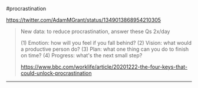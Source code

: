 
#procrastination

https://twitter.com/AdamMGrant/status/1349013868954210305
> New data: to reduce procrastination, answer these Qs 2x/day
> 
> (1) Emotion: how will you feel if you fall behind?
> (2) Vision: what would a productive person do?
> (3) Plan: what one thing can you do to finish on time?
> (4) Progress: what's the next small step?
>
> https://www.bbc.com/worklife/article/20201222-the-four-keys-that-could-unlock-procrastination

---
